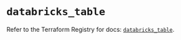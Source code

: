 # `databricks_table`

Refer to the Terraform Registry for docs: [`databricks_table`](https://registry.terraform.io/providers/databricks/databricks/1.75.0/docs/resources/table).
